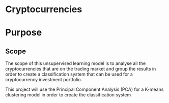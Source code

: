 # Cryptocurrencies
 
# Purpose

## Scope

The scope of this unsupervised learning model is to analyse all the cryptocurrencies that are on the trading market and group the results in order to create a classification system that can be used for a cryptocurrency investment portfolio.

This project will use the Principal Component Analysis (PCA) for a K-means clustering model in order to create the classification system